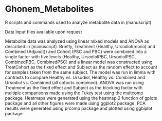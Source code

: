 # Ghonem_Metabolites

R scripts and commands used to analyze metabolite data in (manuscript)

Data input files available upon request

Metabolite data was analyzed using linear mixed models and ANOVA as described in (manuscript).  Briefly, Treatment (Healthy, Ursodiol(mono) and Combined (Adjunct)) and Cohort (PSC and PBC) were combined into a single factor with five levels (Healthy, UrsodiolPBC, UrsodiolPSC, CombinedPBC, CombinedPSC) and a linear model was constructed using TreatCohort as the fixed effect and Subject as the random effect to account for samples taken from the same subject.  The model was run in limma with contrasts to compare Healthy vs. Ursodiol, Healthy vs. Combined and Ursodiol vs. Combined (all cohorts combined).  ANOVA was run using Treatment as the fixed effect and Subject as the blocking factor with multiple comparisons made using the Tukey test using the multcomp package.  Heatmaps were generated using the heatmap.2 function of gplots package and all other figures were made using ggplot2 package.  PCA results were generated using prcomp package and plotted using ggbiplot package.
